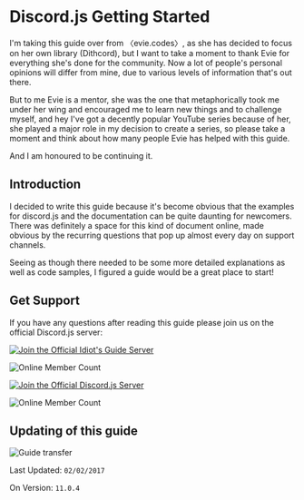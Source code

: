 # Discord.js Getting Started

I'm taking this guide over from 〈evie.codes〉, as she has decided to focus on her own library (Dithcord), but I want to take a moment to thank Evie for everything she's done for the community. Now a lot of people's personal opinions will differ from mine, due to various levels of information that's out there.

But to me Evie is a mentor, she was the one that metaphorically took me under her wing and encouraged me to learn new things and to challenge myself, and hey I've got a decently popular YouTube series because of her, she played a major role in my decision to create a series, so please take a moment and think about how many people Evie has helped with this guide.

And I am honoured to be continuing it.

## Introduction

I decided to write this guide because it's become obvious that the examples for discord.js and the documentation can be quite daunting for newcomers. There was definitely a space for this kind of document online, made obvious by the recurring questions that pop up almost every day on support channels.

Seeing as though there needed to be some more detailed explanations as well as code samples, I figured a guide would be a great place to start!

## Get Support
If you have any questions after reading this guide please join us on the official Discord.js server:

[![Join the Official Idiot's Guide Server](http://i.imgur.com/Kn0SocQ.png)](https://discord.gg/gkZCQtH)

![Online Member Count](https://discordapp.com/api/guilds/260202843686830080/embed.png)

[![Join the Official Discord.js Server](http://i.imgur.com/jjiBDsd.png)](https://discord.gg/bRCvFy9)

![Online Member Count](https://discordapp.com/api/guilds/222078108977594368/embed.png)

## Updating of this guide

![Guide transfer](http://i.imgur.com/BCar28U.png)

Last Updated: `02/02/2017`

On Version: `11.0.4`
